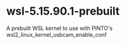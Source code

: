 # wsl-5.15.90.1-prebuilt
A prebuilt WSL kernel to use with PINTO's wsl2_linux_kernel_usbcam_enable_conf
